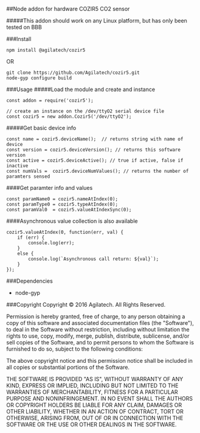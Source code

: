 ##Node addon for hardware COZIR5 CO2 sensor

#####This addon should work on any Linux platform, but has only been tested on BBB

###Install

```
npm install @agilatech/cozir5
```
OR
```
git clone https://github.com/Agilatech/cozir5.git
node-gyp configure build
```

###Usage
#####Load the module and create and instance
```
const addon = require('cozir5');

// create an instance on the /dev/ttyO2 serial device file
const cozir5 = new addon.Cozir5('/dev/ttyO2');
```
#####Get basic device info
```
const name = cozir5.deviceName();  // returns string with name of device
const version = cozir5.deviceVersion(); // returns this software version
const active = cozir5.deviceActive(); // true if active, false if inactive
const numVals =  cozir5.deviceNumValues(); // returns the number of paramters sensed
```
####Get paramter info and values
```
const paramName0 = cozir5.nameAtIndex(0);
const paramType0 = cozir5.typeAtIndex(0);
const paramVal0  = cozir5.valueAtIndexSync(0);
```
####Asynchronous value collection is also available
```
cozir5.valueAtIndex(0, function(err, val) {
    if (err) {
        console.log(err);
    }
    else {
        console.log(`Asynchronous call return: ${val}`);
    }
});
```

###Dependencies
* node-gyp

###Copyright
Copyright © 2016 Agilatech. All Rights Reserved.

Permission is hereby granted, free of charge, to any person obtaining a copy of this software and associated documentation files (the "Software"), to deal in the Software without restriction, including without limitation the rights to use, copy, modify, merge, publish, distribute, sublicense, and/or sell copies of the Software, and to permit persons to whom the Software is furnished to do so, subject to the following conditions:

The above copyright notice and this permission notice shall be included in all copies or substantial portions of the Software.

THE SOFTWARE IS PROVIDED "AS IS", WITHOUT WARRANTY OF ANY KIND, EXPRESS OR IMPLIED, INCLUDING BUT NOT LIMITED TO THE WARRANTIES OF MERCHANTABILITY, FITNESS FOR A PARTICULAR PURPOSE AND NONINFRINGEMENT. IN NO EVENT SHALL THE AUTHORS OR COPYRIGHT HOLDERS BE LIABLE FOR ANY CLAIM, DAMAGES OR OTHER LIABILITY, WHETHER IN AN ACTION OF CONTRACT, TORT OR OTHERWISE, ARISING FROM, OUT OF OR IN CONNECTION WITH THE SOFTWARE OR THE USE OR OTHER DEALINGS IN THE SOFTWARE.


